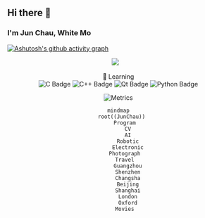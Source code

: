 ## Hi there 👋
### I'm Jun Chau, White Mo

[![Ashutosh's github activity graph](https://github-readme-activity-graph.vercel.app/graph?username=WhiteMoZJ&theme=github-compact)](https://github.com/WhiteMoZJ/github-readme-activity-graph)
<div align="center">
  <div align="center">
      <a href="https://space.bilibili.com/39763770"><img src="https://img.shields.io/badge/Bilibili-B站-ff69b4" /></a>&emsp;
  </div>
  
  💪 Learning \
  ![C Badge](https://img.shields.io/badge/C-A8B9CC?logo=c&logoColor=fff&style=flat)
  ![C++ Badge](https://img.shields.io/badge/C%2B%2B-00599C?logo=cplusplus&logoColor=fff&style=flat)
  ![Qt Badge](https://img.shields.io/badge/Qt-41CD52?logo=qt&logoColor=fff&style=flat)
  ![Python Badge](https://img.shields.io/badge/Python-3776AB?logo=python&logoColor=fff&style=flat)
  
  ![Metrics](https://metrics.lecoq.io/WhiteMoZJ?template=classic&base.indepth=true&languages=1&lines=1&stars=1&habits=1&followup=1&fortune=1&introduction=1&base=header%2C%20activity%2C%20community%2C%20repositories%2C%20metadata&base.indepth=true&base.hireable=false&base.skip=false&languages=false&languages.limit=8&languages.threshold=0%25&languages.other=true&languages.colors=github&languages.sections=most-used&languages.indepth=false&languages.analysis.timeout=15&languages.analysis.timeout.repositories=7.5&languages.categories=markup%2C%20programming&languages.recent.categories=markup%2C%20programming&languages.recent.load=300&languages.recent.days=14&lines=false&lines.sections=base&lines.repositories.limit=4&lines.history.limit=1&lines.delay=0&stars=false&stars.limit=4&habits=false&habits.from=200&habits.days=14&habits.facts=true&habits.charts=false&habits.charts.type=classic&habits.trim=false&habits.languages.limit=8&habits.languages.threshold=0%25&followup=false&followup.sections=repositories&followup.indepth=false&followup.archived=true&introduction=false&introduction.title=true&fortune=false&config.timezone=Asia%2FShanghai&config.octicon=true)
  
  ```mermaid
  mindmap
    root((JunChau))
      Program
        CV
        AI
        Robotic
        Electronic
      Photograph
      Travel
        Guangzhou
        Shenzhen
        Changsha
        Beijing
        Shanghai
        London
        Oxford
      Movies
  ```
</div>
